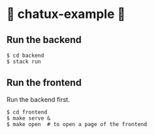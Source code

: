 # :diamond_shape_with_a_dot_inside: chatux-example :diamond_shape_with_a_dot_inside:

## Run the backend

```shell-session
$ cd backend
$ stack run
```

## Run the frontend

Run the backend first.

```shell-session
$ cd frontend
$ make serve &
$ make open  # to open a page of the frontend
```
